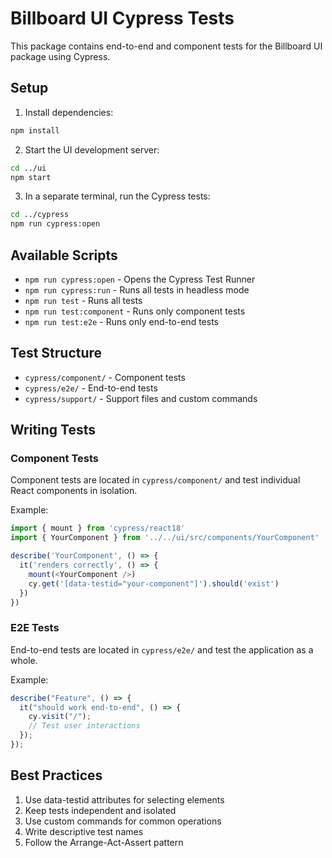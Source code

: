 # Billboard UI Cypress Tests

This package contains end-to-end and component tests for the Billboard UI package using Cypress.

## Setup

1. Install dependencies:

```bash
npm install
```

2. Start the UI development server:

```bash
cd ../ui
npm start
```

3. In a separate terminal, run the Cypress tests:

```bash
cd ../cypress
npm run cypress:open
```

## Available Scripts

- `npm run cypress:open` - Opens the Cypress Test Runner
- `npm run cypress:run` - Runs all tests in headless mode
- `npm run test` - Runs all tests
- `npm run test:component` - Runs only component tests
- `npm run test:e2e` - Runs only end-to-end tests

## Test Structure

- `cypress/component/` - Component tests
- `cypress/e2e/` - End-to-end tests
- `cypress/support/` - Support files and custom commands

## Writing Tests

### Component Tests

Component tests are located in `cypress/component/` and test individual React components in isolation.

Example:

```typescript
import { mount } from 'cypress/react18'
import { YourComponent } from '../../ui/src/components/YourComponent'

describe('YourComponent', () => {
  it('renders correctly', () => {
    mount(<YourComponent />)
    cy.get('[data-testid="your-component"]').should('exist')
  })
})
```

### E2E Tests

End-to-end tests are located in `cypress/e2e/` and test the application as a whole.

Example:

```typescript
describe("Feature", () => {
  it("should work end-to-end", () => {
    cy.visit("/");
    // Test user interactions
  });
});
```

## Best Practices

1. Use data-testid attributes for selecting elements
2. Keep tests independent and isolated
3. Use custom commands for common operations
4. Write descriptive test names
5. Follow the Arrange-Act-Assert pattern
